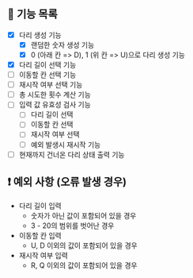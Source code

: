 ## 🔧 기능 목록

- [x] 다리 생성 기능
  - [x] 랜덤한 숫자 생성 기능
  - [x] 0 (아래 칸 => D), 1 (위 칸 => U)으로 다리 생성 기능
- [x] 다리 길이 선택 기능
- [ ] 이동할 칸 선택 기능
- [ ] 재시작 여부 선택 기능
- [ ] 총 시도한 횟수 계산 기능
- [ ] 입력 값 유효성 검사 기능
  - [ ] 다리 길이 선택
  - [ ] 이동할 칸 선택
  - [ ] 재시작 여부 선택
  - [ ] 예외 발생시 재시작 기능
- [ ] 현재까지 건너온 다리 상태 출력 기능

## ❗ 예외 사항 (오류 발생 경우)

- 다리 길이 입력
  - 숫자가 아닌 값이 포함되어 있을 경우
  - 3 - 20의 범위를 벗어난 경우
- 이동할 칸 입력
  - U, D 이외의 값이 포함되어 있을 경우
- 재시작 여부 입력
  - R, Q 이외의 값이 포함되어 있을 경우
